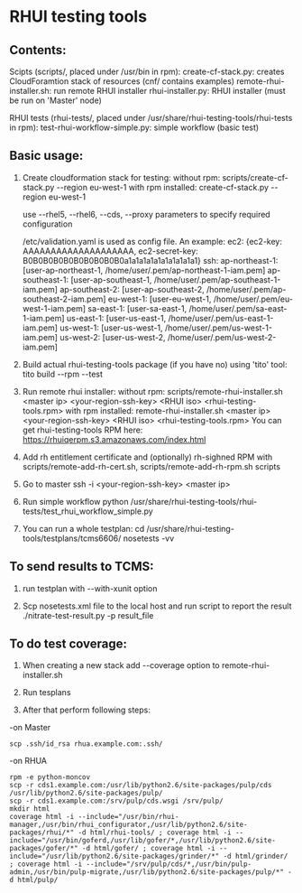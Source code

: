 RHUI testing tools
==================

Contents:
--------
Scipts (scripts/, placed under /usr/bin in rpm):
    create-cf-stack.py: creates CloudForamtion stack of resources (cnf/ contains examples)
    remote-rhui-installer.sh: run remote RHUI installer
    rhui-installer.py: RHUI installer (must be run on 'Master' node)

RHUI tests (rhui-tests/, placed under /usr/share/rhui-testing-tools/rhui-tests in rpm):
    test-rhui-workflow-simple.py: simple workflow (basic test)


Basic usage:
-----------
1) Create cloudformation stack for testing:
    without rpm:
        scripts/create-cf-stack.py  --region eu-west-1
    with rpm installed:
        create-cf-stack.py --region eu-west-1

    use --rhel5, --rhel6, --cds, --proxy parameters to specify required configuration

    /etc/validation.yaml is used as config file. An example:
    ec2: {ec2-key: AAAAAAAAAAAAAAAAAAAA, ec2-secret-key: B0B0B0B0B0B0B0B0B0B0a1a1a1a1a1a1a1a1a1a1}
    ssh:
      ap-northeast-1: [user-ap-northeast-1, /home/user/.pem/ap-northeast-1-iam.pem]
      ap-southeast-1: [user-ap-southeast-1, /home/user/.pem/ap-southeast-1-iam.pem]
      ap-southeast-2: [user-ap-southeast-2, /home/user/.pem/ap-southeast-2-iam.pem]
      eu-west-1: [user-eu-west-1, /home/user/.pem/eu-west-1-iam.pem]
      sa-east-1: [user-sa-east-1, /home/user/.pem/sa-east-1-iam.pem]
      us-east-1: [user-us-east-1, /home/user/.pem/us-east-1-iam.pem]
      us-west-1: [user-us-west-1, /home/user/.pem/us-west-1-iam.pem]
      us-west-2: [user-us-west-2, /home/user/.pem/us-west-2-iam.pem]

2) Build actual rhui-testing-tools package (if you have no) using 'tito' tool:
    tito build --rpm --test

3) Run remote rhui installer:
    without rpm:
        scripts/remote-rhui-installer.sh &lt;master ip&gt; &lt;your-region-ssh-key&gt; &lt;RHUI iso&gt; &lt;rhui-testing-tools.rpm&gt;
    with rpm installed:
        remote-rhui-installer.sh &lt;master ip&gt; &lt;your-region-ssh-key&gt; &lt;RHUI iso&gt; &lt;rhui-testing-tools.rpm&gt;
    You can get rhui-testing-tools RPM here: https://rhuiqerpm.s3.amazonaws.com/index.html

4) Add rh entitlement certificate and (optionally) rh-sighned RPM with scripts/remote-add-rh-cert.sh, scripts/remote-add-rh-rpm.sh 
   scripts

5) Go to master
    ssh -i &lt;your-region-ssh-key&gt; &lt;master ip&gt;

6) Run simple workflow
   python /usr/share/rhui-testing-tools/rhui-tests/test_rhui_workflow_simple.py

7) You can run a whole testplan:
   cd /usr/share/rhui-testing-tools/testplans/tcms6606/
   nosetests -vv


To send results to TCMS:
-----------------------
1) run testplan with --with-xunit option

2) Scp nosetests.xml file to the local host and run script to report the result ./nitrate-test-result.py -p <testplan ID>  result_file


To do test coverage:
-------------------
1) When creating a new stack add --coverage option to remote-rhui-installer.sh

2) Run tesplans

3) After that perform following steps:

-on Master

    scp .ssh/id_rsa rhua.example.com:.ssh/
-on RHUA

    rpm -e python-moncov
    scp -r cds1.example.com:/usr/lib/python2.6/site-packages/pulp/cds /usr/lib/python2.6/site-packages/pulp/
    scp -r cds1.example.com:/srv/pulp/cds.wsgi /srv/pulp/
    mkdir html
    coverage html -i --include="/usr/bin/rhui-manager,/usr/bin/rhui_configurator,/usr/lib/python2.6/site-packages/rhui/*" -d html/rhui-tools/ ; coverage html -i --include="/usr/bin/goferd,/usr/lib/gofer/*,/usr/lib/python2.6/site-packages/gofer/*" -d html/gofer/ ; coverage html -i --include="/usr/lib/python2.6/site-packages/grinder/*" -d html/grinder/ ; coverage html -i --include="/srv/pulp/cds/*,/usr/bin/pulp-admin,/usr/bin/pulp-migrate,/usr/lib/python2.6/site-packages/pulp/*" -d html/pulp/

